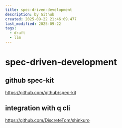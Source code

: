 ```yaml
---
title: spec-driven-development
description: by Github
created: 2025-09-22 21:46:09.477
last_modified: 2025-09-22
tags:
  - draft
  - llm
---
```


# spec-driven-development

## github spec-kit

https://github.com/github/spec-kit

## integration with q cli

https://github.com/DiscreteTom/shinkuro


